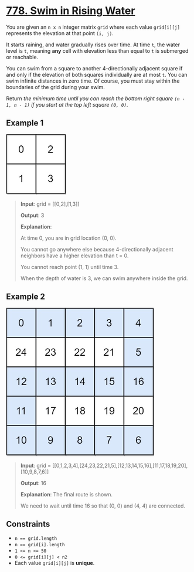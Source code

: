 # [778. Swim in Rising Water](https://leetcode.com/problems/swim-in-rising-water/description)

You are given an `n x n` integer matrix `grid` where each value `grid[i][j]` represents the elevation at that point `(i, j)`.

It starts raining, and water gradually rises over time. At time `t`, the water level is `t`, meaning **any** cell with elevation less than equal to `t` is submerged or reachable.

You can swim from a square to another 4-directionally adjacent square if and only if the elevation of both squares individually are at most `t`. You can swim infinite distances in zero time. Of course, you must stay within the boundaries of the grid during your swim.

Return *the minimum time until you can reach the bottom right square `(n - 1, n - 1)` if you start at the top left square `(0, 0)`*.

## Example 1

![img_1.png](img_1.png)

> **Input**: grid = [[0,2],[1,3]]
>
> **Output**: 3
>
> **Explanation**:
>
> At time 0, you are in grid location (0, 0).
>
> You cannot go anywhere else because 4-directionally adjacent neighbors have a higher elevation than t = 0.
>
> You cannot reach point (1, 1) until time 3.
>
> When the depth of water is 3, we can swim anywhere inside the grid.

## Example 2

![img.png](img.png)

> **Input**: grid = [[0,1,2,3,4],[24,23,22,21,5],[12,13,14,15,16],[11,17,18,19,20],[10,9,8,7,6]]
>
> **Output**: 16
>
> **Explanation**: The final route is shown.
>
> We need to wait until time 16 so that (0, 0) and (4, 4) are connected.

## Constraints

- `n == grid.length`
- `n == grid[i].length`
- `1 <= n <= 50`
- `0 <= grid[i][j] < n2`
- Each value `grid[i][j]` is **unique**.